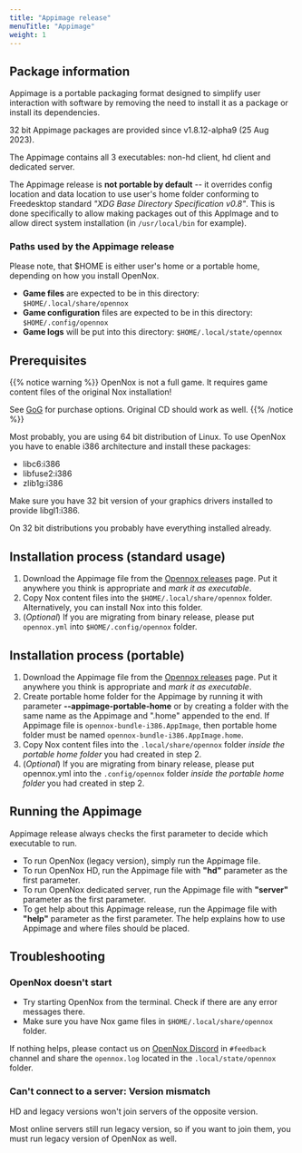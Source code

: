 ```yaml
---
title: "Appimage release"
menuTitle: "Appimage"
weight: 1
---
```


## Package information

Appimage is a portable packaging format designed to simplify user interaction with software by removing the need to install it as a package or install its dependencies.

32 bit Appimage packages are provided since v1.8.12-alpha9 (25 Aug 2023).

The Appimage contains all 3 executables: non-hd client, hd client and dedicated server.

The Appimage release is **not portable by default** -- it overrides config location and data location to use user's home folder conforming to Freedesktop standard *"XDG Base Directory Specification v0.8"*. This is done specifically to allow making packages out of this AppImage and to allow direct system installation (in `/usr/local/bin` for example).

### Paths used by the Appimage release
Please note, that $HOME is either user's home or a portable home, depending on how you install OpenNox.
- **Game files** are expected to be in this directory: `$HOME/.local/share/opennox`
- **Game configuration** files are expected to be in this directory: `$HOME/.config/opennox`
- **Game logs** will be put into this directory: `$HOME/.local/state/opennox`

## Prerequisites

{{% notice warning %}}
OpenNox is not a full game. It requires game content files of the original Nox installation!

See [GoG](https://www.gog.com/game/nox) for purchase options.
Original CD should work as well.
{{% /notice %}}

Most probably, you are using 64 bit distribution of Linux. To use OpenNox you have to enable i386 architecture and install these packages:
- libc6:i386
- libfuse2:i386
- zlib1g:i386

Make sure you have 32 bit version of your graphics drivers installed to provide libgl1:i386.

On 32 bit distributions you probably have everything installed already.

## Installation process (standard usage)
 
1. Download the Appimage file from the [Opennox releases](https://github.com/noxworld-dev/opennox/releases) page. Put it anywhere you think is appropriate and *mark it as executable*.
2. Copy Nox content files into the `$HOME/.local/share/opennox` folder. Alternatively, you can install Nox into this folder.
3. (*Optional*) If you are migrating from binary release, please put `opennox.yml` into `$HOME/.config/opennox` folder.

## Installation process (portable)

1. Download the Appimage file from the [Opennox releases](https://github.com/noxworld-dev/opennox/releases) page. Put it anywhere you think is appropriate and *mark it as executable*.
2. Create portable home folder for the Appimage by running it with parameter **--appimage-portable-home** or by creating a folder with the same name as the Appimage and ".home" appended to the end. If Appimage file is `opennox-bundle-i386.AppImage`, then portable home folder must be named `opennox-bundle-i386.AppImage.home`.
3. Copy Nox content files into the `.local/share/opennox` folder *inside the portable home folder* you had created in step 2.
4. (*Optional*) If you are migrating from binary release, please put opennox.yml into the `.config/opennox` folder *inside the portable home folder* you had created in step 2.


## Running the Appimage

Appimage release always checks the first parameter to decide which executable to run.
- To run OpenNox (legacy version), simply run the Appimage file.
- To run OpenNox HD, run the Appimage file with **"hd"** parameter as the first parameter.
- To run OpenNox dedicated server, run the Appimage file with **"server"** parameter as the first parameter.
- To get help about this Appimage release, run the Appimage file with **"help"** parameter as the first parameter. The help explains how to use Appimage and where files should be placed.

## Troubleshooting

### OpenNox doesn't start

- Try starting OpenNox from the terminal. Check if there are any error messages there.
- Make sure you have Nox game files in `$HOME/.local/share/opennox` folder.

If nothing helps, please contact us on [OpenNox Discord](https://discord.gg/HgDUeXhAyW) in `#feedback` channel and share the `opennox.log` located in the `.local/state/opennox` folder.

### Can't connect to a server: Version mismatch

HD and legacy versions won't join servers of the opposite version.

Most online servers still run legacy version, so if you want to join them, you must run legacy version of OpenNox as well.